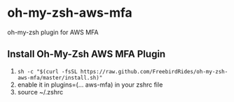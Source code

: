 # oh-my-zsh-aws-mfa
oh-my-zsh plugin for AWS MFA

## Install Oh-My-Zsh AWS MFA Plugin
1) ```sh -c "$(curl -fsSL https://raw.github.com/FreebirdRides/oh-my-zsh-aws-mfa/master/install.sh)"```
2) enable it in plugins=(... aws-mfa) in your zshrc file
3) source ~/.zshrc
